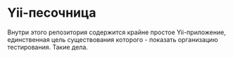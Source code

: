 # Yii-песочница

Внутри этого репозитория содержится крайне простое Yii-приложение, единственная
цель существования которого - показать организацию тестирования. Такие дела.
